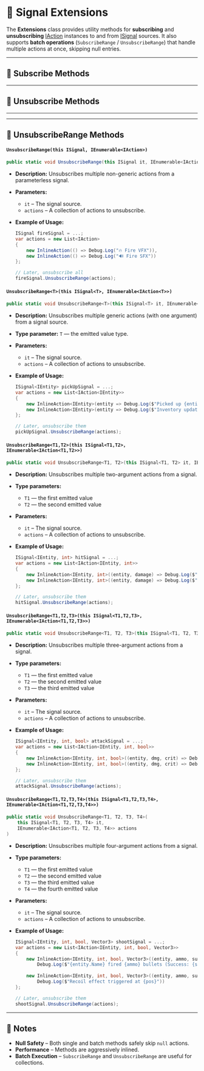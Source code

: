 # 🧩 Signal Extensions

The **Extensions** class provides utility methods for **subscribing** and **unsubscribing** [IAction](IAction.md) instances to and from [ISignal](ISignal.md) sources. It also supports **batch operations** (`SubscribeRange` / `UnsubscribeRange`) that handle multiple actions at once, skipping null entries.

---

## 🏹 Subscribe Methods

---

## 🏹 Unsubscribe Methods

---

---

## 🏹 UnsubscribeRange Methods

#### `UnsubscribeRange(this ISignal, IEnumerable<IAction>)`
```csharp
public static void UnsubscribeRange(this ISignal it, IEnumerable<IAction> actions)
```
- **Description:** Unsubscribes multiple non-generic actions from a parameterless signal.
- **Parameters:**
    - `it` – The signal source.
    - `actions` – A collection of actions to unsubscribe.
- **Example of Usage:**

  ```csharp
  ISignal fireSignal = ...;
  var actions = new List<IAction>
  {
      new InlineAction(() => Debug.Log("🔥 Fire VFX")),
      new InlineAction(() => Debug.Log("🔊 Fire SFX"))
  };

  // Later, unsubscribe all
  fireSignal.UnsubscribeRange(actions);
  ```

#### `UnsubscribeRange<T>(this ISignal<T>, IEnumerable<IAction<T>>)`
```csharp
public static void UnsubscribeRange<T>(this ISignal<T> it, IEnumerable<IAction<T>> actions)
```
- **Description:** Unsubscribes multiple generic actions (with one argument) from a signal source.
- **Type parameter:** `T` — the emitted value type.
- **Parameters:**
    - `it` – The signal source.
    - `actions` – A collection of actions to unsubscribe.
- **Example of Usage:**

  ```csharp
  ISignal<IEntity> pickUpSignal = ...;
  var actions = new List<IAction<IEntity>>
  {
      new InlineAction<IEntity>(entity => Debug.Log($"Picked up {entity.Name}")),
      new InlineAction<IEntity>(entity => Debug.Log($"Inventory updated with {entity.Name}"))
  };

  // Later, unsubscribe them
  pickUpSignal.UnsubscribeRange(actions);
  ```

#### `UnsubscribeRange<T1,T2>(this ISignal<T1,T2>, IEnumerable<IAction<T1,T2>>)`
```csharp
public static void UnsubscribeRange<T1, T2>(this ISignal<T1, T2> it, IEnumerable<IAction<T1, T2>> actions)
```
- **Description:** Unsubscribes multiple two-argument actions from a signal.
- **Type parameters:**
    - `T1` — the first emitted value
    - `T2` — the second emitted value
- **Parameters:**
    - `it` – The signal source.
    - `actions` – A collection of actions to unsubscribe.
- **Example of Usage:**

  ```csharp
  ISignal<IEntity, int> hitSignal = ...;
  var actions = new List<IAction<IEntity, int>>
  {
      new InlineAction<IEntity, int>((entity, damage) => Debug.Log($"{entity.Name} lost {damage} HP")),
      new InlineAction<IEntity, int>((entity, damage) => Debug.Log($"UI updated for {entity.Name}"))
  };

  // Later, unsubscribe them
  hitSignal.UnsubscribeRange(actions);
  ```

#### `UnsubscribeRange<T1,T2,T3>(this ISignal<T1,T2,T3>, IEnumerable<IAction<T1,T2,T3>>)`
```csharp
public static void UnsubscribeRange<T1, T2, T3>(this ISignal<T1, T2, T3> it, IEnumerable<IAction<T1, T2, T3>> actions)
```
- **Description:** Unsubscribes multiple three-argument actions from a signal.
- **Type parameters:**
    - `T1` — the first emitted value
    - `T2` — the second emitted value
    - `T3` — the third emitted value
- **Parameters:**
    - `it` – The signal source.
    - `actions` – A collection of actions to unsubscribe.
- **Example of Usage:**

  ```csharp
  ISignal<IEntity, int, bool> attackSignal = ...;
  var actions = new List<IAction<IEntity, int, bool>>
  {
      new InlineAction<IEntity, int, bool>((entity, dmg, crit) => Debug.Log($"{entity.Name} took {dmg} damage (Crit: {crit})")),
      new InlineAction<IEntity, int, bool>((entity, dmg, crit) => Debug.Log($"Combat log updated for {entity.Name}"))
  };

  // Later, unsubscribe them
  attackSignal.UnsubscribeRange(actions);
  ```

#### `UnsubscribeRange<T1,T2,T3,T4>(this ISignal<T1,T2,T3,T4>, IEnumerable<IAction<T1,T2,T3,T4>>)`
```csharp
public static void UnsubscribeRange<T1, T2, T3, T4>(
    this ISignal<T1, T2, T3, T4> it,
    IEnumerable<IAction<T1, T2, T3, T4>> actions
)
```
- **Description:** Unsubscribes multiple four-argument actions from a signal.
- **Type parameters:**
    - `T1` — the first emitted value
    - `T2` — the second emitted value
    - `T3` — the third emitted value
    - `T4` — the fourth emitted value
- **Parameters:**
    - `it` – The signal source.
    - `actions` – A collection of actions to unsubscribe.
- **Example of Usage:**

  ```csharp
  ISignal<IEntity, int, bool, Vector3> shootSignal = ...;
  var actions = new List<IAction<IEntity, int, bool, Vector3>>
  {
      new InlineAction<IEntity, int, bool, Vector3>((entity, ammo, success, pos) =>
          Debug.Log($"{entity.Name} fired {ammo} bullets (Success: {success}) at {pos}")),
      
      new InlineAction<IEntity, int, bool, Vector3>((entity, ammo, success, pos) =>
          Debug.Log($"Recoil effect triggered at {pos}"))
  };

  // Later, unsubscribe them
  shootSignal.UnsubscribeRange(actions);
  ```
---

## 📝 Notes
- **Null Safety** – Both single and batch methods safely skip `null` actions.
- **Performance** – Methods are aggressively inlined.
- **Batch Execution** – `SubscribeRange` and `UnsubscribeRange` are useful for collections.